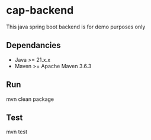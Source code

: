 # cap-backend
This java spring boot backend is for demo purposes only 

## Dependancies

- Java >= 21.x.x 
- Maven >= Apache Maven 3.6.3


## Run

mvn clean package

## Test

mvn test
